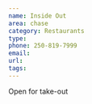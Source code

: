 ```yaml
---
name: Inside Out
area: chase
category: Restaurants
type:
phone: 250-819-7999
email:
url:
tags:
---
```


Open for take-out
